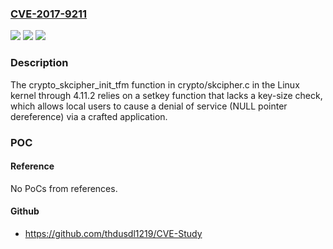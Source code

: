 ### [CVE-2017-9211](https://cve.mitre.org/cgi-bin/cvename.cgi?name=CVE-2017-9211)
![](https://img.shields.io/static/v1?label=Product&message=n%2Fa&color=blue)
![](https://img.shields.io/static/v1?label=Version&message=n%2Fa&color=blue)
![](https://img.shields.io/static/v1?label=Vulnerability&message=n%2Fa&color=brighgreen)

### Description

The crypto_skcipher_init_tfm function in crypto/skcipher.c in the Linux kernel through 4.11.2 relies on a setkey function that lacks a key-size check, which allows local users to cause a denial of service (NULL pointer dereference) via a crafted application.

### POC

#### Reference
No PoCs from references.

#### Github
- https://github.com/thdusdl1219/CVE-Study

